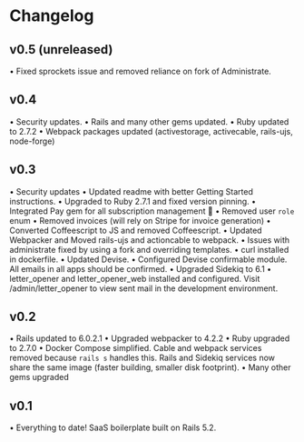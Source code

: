 # Changelog

## v0.5 (unreleased)
• Fixed sprockets issue and removed reliance on fork of Administrate.

## v0.4
• Security updates.
• Rails and many other gems updated.
• Ruby updated to 2.7.2
• Webpack packages updated (activestorage, activecable, rails-ujs, node-forge)

## v0.3
• Security updates
• Updated readme with better Getting Started instructions.
• Upgraded to Ruby 2.7.1 and fixed version pinning.
• Integrated Pay gem for all subscription management :tada:
• Removed user `role` enum
• Removed invoices (will rely on Stripe for invoice generation)
• Converted Coffeescript to JS and removed Coffeescript.
• Updated Webpacker and Moved rails-ujs and actioncable to webpack.
• Issues with administrate fixed by using a fork and overriding templates.
• curl installed in dockerfile.
• Updated Devise.
• Configured Devise confirmable module. All emails in all apps should be confirmed.
• Upgraded Sidekiq to 6.1
• letter_opener and letter_opener_web installed and configured. Visit /admin/letter_opener to view sent mail in the development environment.

## v0.2
• Rails updated to 6.0.2.1
• Upgraded webpacker to 4.2.2
• Ruby upgraded to 2.7.0
• Docker Compose simplified. Cable and webpack services removed because `rails s` handles this. Rails and Sidekiq services now share the same image (faster building, smaller disk footprint).
• Many other gems upgraded

## v0.1
• Everything to date! SaaS boilerplate built on Rails 5.2.
